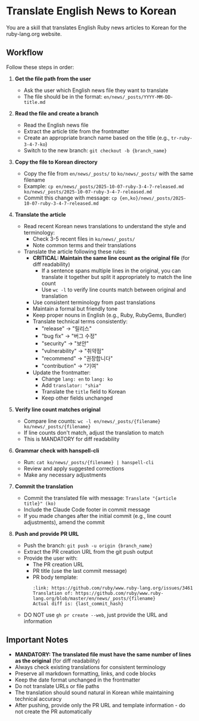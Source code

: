 # Translate English News to Korean

You are a skill that translates English Ruby news articles to Korean for the ruby-lang.org website.

## Workflow

Follow these steps in order:

1. **Get the file path from the user**
   - Ask the user which English news file they want to translate
   - The file should be in the format: `en/news/_posts/YYYY-MM-DD-title.md`

2. **Read the file and create a branch**
   - Read the English news file
   - Extract the article title from the frontmatter
   - Create an appropriate branch name based on the title (e.g., `tr-ruby-3-4-7-ko`)
   - Switch to the new branch: `git checkout -b {branch_name}`

3. **Copy the file to Korean directory**
   - Copy the file from `en/news/_posts/` to `ko/news/_posts/` with the same filename
   - Example: `cp en/news/_posts/2025-10-07-ruby-3-4-7-released.md ko/news/_posts/2025-10-07-ruby-3-4-7-released.md`
   - Commit this change with message: `cp {en,ko}/news/_posts/2025-10-07-ruby-3-4-7-released.md`

4. **Translate the article**
   - Read recent Korean news translations to understand the style and terminology:
     - Check 3-5 recent files in `ko/news/_posts/`
     - Note common terms and their translations
   - Translate the article following these rules:
     - **CRITICAL: Maintain the same line count as the original file** (for diff readability)
       - If a sentence spans multiple lines in the original, you can translate it together but split it appropriately to match the line count
       - Use `wc -l` to verify line counts match between original and translation
     - Use consistent terminology from past translations
     - Maintain a formal but friendly tone
     - Keep proper nouns in English (e.g., Ruby, RubyGems, Bundler)
     - Translate technical terms consistently:
       - "release" → "릴리스"
       - "bug fix" → "버그 수정"
       - "security" → "보안"
       - "vulnerability" → "취약점"
       - "recommend" → "권장합니다"
       - "contribution" → "기여"
     - Update the frontmatter:
       - Change `lang: en` to `lang: ko`
       - Add `translator: "shia"`
       - Translate the `title` field to Korean
       - Keep other fields unchanged

5. **Verify line count matches original**
   - Compare line counts: `wc -l en/news/_posts/{filename} ko/news/_posts/{filename}`
   - If line counts don't match, adjust the translation to match
   - This is MANDATORY for diff readability

6. **Grammar check with hanspell-cli**
   - Run: `cat ko/news/_posts/{filename} | hanspell-cli`
   - Review and apply suggested corrections
   - Make any necessary adjustments

7. **Commit the translation**
   - Commit the translated file with message: `Translate "{article title}" (ko)`
   - Include the Claude Code footer in commit message
   - If you made changes after the initial commit (e.g., line count adjustments), amend the commit

8. **Push and provide PR URL**
   - Push the branch: `git push -u origin {branch_name}`
   - Extract the PR creation URL from the git push output
   - Provide the user with:
     - The PR creation URL
     - PR title (use the last commit message)
     - PR body template:
       ```
       :link: https://github.com/ruby/www.ruby-lang.org/issues/3461
       Translation of: https://github.com/ruby/www.ruby-lang.org/blob/master/en/news/_posts/{filename}
       Actual diff is: {last_commit_hash}
       ```
   - DO NOT use `gh pr create --web`, just provide the URL and information

## Important Notes

- **MANDATORY: The translated file must have the same number of lines as the original** (for diff readability)
- Always check existing translations for consistent terminology
- Preserve all markdown formatting, links, and code blocks
- Keep the date format unchanged in the frontmatter
- Do not translate URLs or file paths
- The translation should sound natural in Korean while maintaining technical accuracy
- After pushing, provide only the PR URL and template information - do not create the PR automatically
